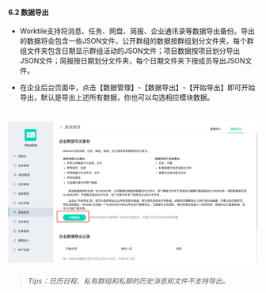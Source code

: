 #### 6.2 数据导出
* Worktile支持将消息、任务、网盘、简报、企业通讯录等数据导出备份。导出的数据将会包含一些JSON文件，公开群组的数据按群组划分文件夹，每个群组文件夹包含日期显示群组活动的JSON文件；项目数据按项目划分导出JSON文件；简报按日期划分文件夹，每个日期文件夹下按成员导出JSON文件。

* 在企业后台页面中，点击【数据管理】-【数据导出】-【开始导出】即可开始导出，默认是导出上述所有数据，你也可以勾选相应模块数据。

# ![](/assets/6.2数据导出.jpg)
> _Tips：日历日程、私有群组和私聊的历史消息和文件不支持导出。_
